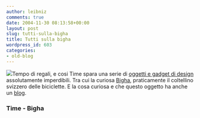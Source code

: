```yaml
---
author: leibniz
comments: true
date: 2004-11-30 08:13:58+00:00
layout: post
slug: tutti-sulla-bigha
title: Tutti sulla bigha
wordpress_id: 603
categories:
- old-blog
---
```


![](http://www.bigha.com/images/buy/bike/thmb_clay_sm.jpg)Tempo di regali, e cosi Time spara una serie di [oggetti e gadget di design](http://www.time.com/time/2004/style/111504/gadget/) assolutamente imperdibili. Tra cui la curiosa [Bigha](http://www.bigha.com/index.php), praticamente il coltellino svizzero delle biciclette. E la cosa curiosa e che questo oggetto ha anche un [blog](http://www.bigha.com/blog/index.php).




### Time - Bigha
